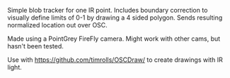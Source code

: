 Simple blob tracker for one IR point. 
Includes boundary correction to visually define limits of 0-1 by drawing a 4 sided polygon. 
Sends resulting normalized location out over OSC.

Made using a PointGrey FireFly camera. Might work with other cams, but hasn't been tested. 

Use with https://github.com/timrolls/OSCDraw/ to create drawings with IR light.
